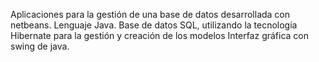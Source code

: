 Aplicaciones para la gestión de una base de datos desarrollada con netbeans.
Lenguaje Java.
Base de datos SQL, utilizando la tecnología Hibernate para la gestión y creación de los modelos
Interfaz gráfica con swing de java.
